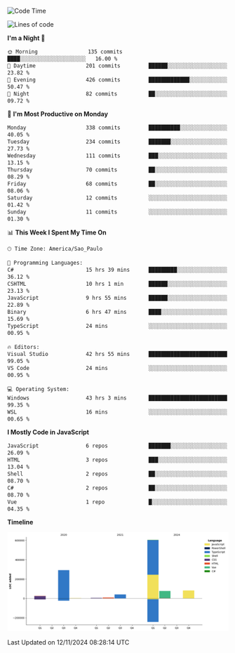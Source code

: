 <!--START_SECTION:waka-->
![Code Time](http://img.shields.io/badge/Code%20Time-2%2C855%20hrs%2020%20mins-blue)

![Lines of code](https://img.shields.io/badge/From%20Hello%20World%20I%27ve%20Written-1.1%20million%20lines%20of%20code-blue)

**I'm a Night 🦉** 

```text
🌞 Morning                135 commits         ████░░░░░░░░░░░░░░░░░░░░░   16.00 % 
🌆 Daytime                201 commits         ██████░░░░░░░░░░░░░░░░░░░   23.82 % 
🌃 Evening                426 commits         █████████████░░░░░░░░░░░░   50.47 % 
🌙 Night                  82 commits          ██░░░░░░░░░░░░░░░░░░░░░░░   09.72 % 
```
📅 **I'm Most Productive on Monday** 

```text
Monday                   338 commits         ██████████░░░░░░░░░░░░░░░   40.05 % 
Tuesday                  234 commits         ███████░░░░░░░░░░░░░░░░░░   27.73 % 
Wednesday                111 commits         ███░░░░░░░░░░░░░░░░░░░░░░   13.15 % 
Thursday                 70 commits          ██░░░░░░░░░░░░░░░░░░░░░░░   08.29 % 
Friday                   68 commits          ██░░░░░░░░░░░░░░░░░░░░░░░   08.06 % 
Saturday                 12 commits          ░░░░░░░░░░░░░░░░░░░░░░░░░   01.42 % 
Sunday                   11 commits          ░░░░░░░░░░░░░░░░░░░░░░░░░   01.30 % 
```


📊 **This Week I Spent My Time On** 

```text
🕑︎ Time Zone: America/Sao_Paulo

💬 Programming Languages: 
C#                       15 hrs 39 mins      █████████░░░░░░░░░░░░░░░░   36.12 % 
CSHTML                   10 hrs 1 min        ██████░░░░░░░░░░░░░░░░░░░   23.13 % 
JavaScript               9 hrs 55 mins       ██████░░░░░░░░░░░░░░░░░░░   22.89 % 
Binary                   6 hrs 47 mins       ████░░░░░░░░░░░░░░░░░░░░░   15.69 % 
TypeScript               24 mins             ░░░░░░░░░░░░░░░░░░░░░░░░░   00.95 % 

🔥 Editors: 
Visual Studio            42 hrs 55 mins      █████████████████████████   99.05 % 
VS Code                  24 mins             ░░░░░░░░░░░░░░░░░░░░░░░░░   00.95 % 

💻 Operating System: 
Windows                  43 hrs 3 mins       █████████████████████████   99.35 % 
WSL                      16 mins             ░░░░░░░░░░░░░░░░░░░░░░░░░   00.65 % 
```

**I Mostly Code in JavaScript** 

```text
JavaScript               6 repos             ███████░░░░░░░░░░░░░░░░░░   26.09 % 
HTML                     3 repos             ███░░░░░░░░░░░░░░░░░░░░░░   13.04 % 
Shell                    2 repos             ██░░░░░░░░░░░░░░░░░░░░░░░   08.70 % 
C#                       2 repos             ██░░░░░░░░░░░░░░░░░░░░░░░   08.70 % 
Vue                      1 repo              █░░░░░░░░░░░░░░░░░░░░░░░░   04.35 % 
```



**Timeline**

![Lines of Code chart](https://raw.githubusercontent.com/jonhoffmam/jonhoffmam/master/assets/bar_graph.png)


 Last Updated on 12/11/2024 08:28:14 UTC
<!--END_SECTION:waka-->
